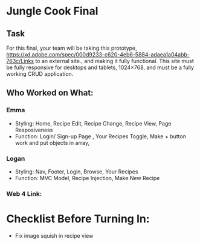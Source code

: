 # Jungle Cook Final

## Task

For this final, your team will be taking this prototype, https://xd.adobe.com/spec/000d9233-c620-4eb6-5884-adaea1a04abb-763c/Links to an external site., and making it fully functional. This site must be fully responsive for desktops and tablets, 1024×768, and must be a fully working CRUD application.

## Who Worked on What:

### Emma

- Styling: Home, Recipe Edit, Recipe Change, Recipe View, Page Resposiveness
- Function: Login/ Sign-up Page , Your Recipes Toggle, Make + button work and put objects in array,

### Logan

- Styling: Nav, Footer, Login, Browse, Your Recipes
- Function: MVC Model, Recipe Injection, Make New Recipe

### Web 4 Link:

# Checklist Before Turning In:

- Fix image squish in recipe view
